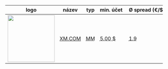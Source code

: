 <div class="table-responsive"><table class="table table-striped bootstrap-datatable datatable brokeri-new sortable"><thead><tr><th class="nosort" data-sortcolumn="0" data-sortkey="0-0">logo</th><th class="nosort" data-sortcolumn="1" data-sortkey="1-0">název</th><th class="nosort" data-sortcolumn="2" data-sortkey="2-0">typ</th><th class="nosort" data-sortcolumn="3" data-sortkey="3-0">min. účet </th><th class="nosort" data-sortcolumn="4" data-sortkey="4-0">Ø spread (€/$) </th><th class="nosort" data-sortcolumn="5" data-sortkey="5-0">poplatky </th><th class="nosort" data-sortcolumn="6" data-sortkey="6-0">páka</th><th class="nosort" data-sortcolumn="7" data-sortkey="7-0">platformy</th><th class="nosort" data-sortcolumn="8" data-sortkey="8-0">hedging </th><th class="nosort" data-sortcolumn="9" data-sortkey="9-0">Bonus</th><th class="nosort" data-sortcolumn="10" data-sortkey="10-0">recenze</th></tr></thead><tbody>




<tr><td data-value="6"><a href="http://www.forexsrovnavac.cz/bitcoin" class="logo"><img src="http://ads.pipaffiliates.com/afs/show.php?id=656&cid=46271&ctgid=16" width="150"></a></td><td class="span2" data-value="XM.COM"><a href="http://www.forexsrovnavac.cz/xm-xemarkets-com">XM.COM</a></td><td data-value="MM"><abbr title="Broker typu DD (Dealing Desk) je tzv. Market Makerem (MM). Tzn., že broker sám tvoří trh pro své klienty (na základě podkladových aktiv a burzy)">MM</abbr></td><td data-value="7"><abbr title="Udává, kolik peněz musíte minimálně poslat na svůj obchodní účet, abyste mohli začít obchodovat.">5.00 $</abbr></td><td data-value="8"><abbr title="V porovnání používáme průměrný spread na měnový pár (EUR/USD). Jedná se o rozdíl mezi nákupní a prodejní cenou daného finančního instrumentu.">1.9</abbr></td><td data-value="—">—</td><td data-value=" 1:888"> <abbr title="Velikost páky udává, s kolikrát větším účtem můžete disponovat.">1:888</abbr></td><td data-value="MT4"><abbr title="Nejrozšířenější obchodní software pro obchodování Forexu. Umožňuje analyzovat trhy i zadávat obchodní příkazy.">MT4</abbr></td><td data-value=" ano"> <abbr title="Broker umožňuje hedging, to znamená, že můžete mít současně otevřenou dlouhou (long) a krátkou (short) pozici na jednom měnovém páru.">ano</abbr></td><td data-value="—"><strong>30 USD</strong></td><td data-value="6"><a href="xm-xemarkets-com" class="btn btn-default">Graf<span class="hidden-xs"> kurzu </span></a></td></tr>




</tbody></table></div>